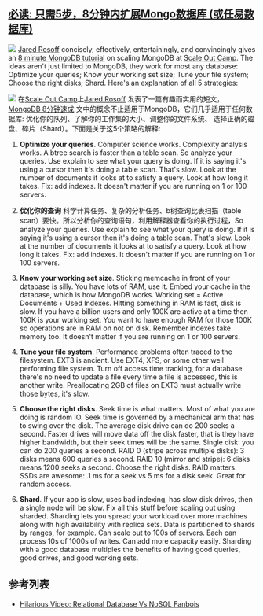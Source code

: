 ## [必读: 只需5步，8分钟内扩展Mongo数据库 (或任易数据库)](http://highscalability.com/blog/2011/9/13/must-see-5-steps-to-scaling-mongodb-or-any-db-in-8-minutes.html)

![](http://farm7.static.flickr.com/6204/6096403479_68626bb1ac_m.jpg) [Jared Rosoff](http://jaredrosoff.com/) concisely, effectively, entertainingly, and convincingly gives an [8 minute MongoDB tutorial](http://www.youtube.com/watch?v=lnY8D3TL_tM) on scaling MongoDB at [Scale Out Camp](http://www.scaleoutcamp.org). The ideas aren't just limited to MongoDB, they work for most any database: Optimize your queries; Know your working set size; Tune your file system; Choose the right disks; Shard. Here's an explanation of all 5 strategies:



![](http://farm7.static.flickr.com/6204/6096403479_68626bb1ac_m.jpg) 在[Scale Out Camp](http://www.scaleoutcamp.org)上[Jared Rosoff](http://jaredrosoff.com/) 发表了一篇有趣而实用的短文，[MongoDB 8分钟速成](http://www.youtube.com/watch?v=lnY8D3TL_tM) 文中的概念不止适用于MongoDB，它们几乎适用于任何数据库: 优化你的队列、了解你的工作集的大小、调整你的文件系统、 选择正确的磁盘、碎片（Shard）。下面是关于这5个策略的解释:


1.  **Optimize your queries**. Computer science works. Complexity analysis works. A btree search is faster than a table scan. So analyze your queries. Use explain to see what your query is doing. If it is saying it's using a cursor then it's doing a table scan. That's slow. Look at the number of documents it looks at to satisfy a query. Look at how long it takes. Fix: add indexes. It doesn't matter if you are running on 1 or 100 servers.

1.  **优化你的查询** 科学计算任务、复杂的分析任务、b树查询比表扫描（table scan）要快。所以分析你的查询语句，利用解释器查看你的执行过程，So analyze your queries. Use explain to see what your query is doing. If it is saying it's using a cursor then it's doing a table scan. That's slow. Look at the number of documents it looks at to satisfy a query. Look at how long it takes. Fix: add indexes. It doesn't matter if you are running on 1 or 100 servers.

2.  **Know your working set size**. Sticking memcache in front of your database is silly. You have lots of RAM, use it. Embed your cache in the database, which is how MongoDB works. Working set = Active Documents + Used Indexes. Hitting something in RAM is fast, disk is slow. If you have a billion users and only 100K are active at a time then 100K is your working set. You want to have enough RAM for those 100K so operations are in RAM on not on disk. Remember indexes take memory too. It doesn't matter if you are running on 1 or 100 servers.

3.  **Tune your file system**. Performance problems often traced to the filesystem. EXT3 is ancient. Use EXT4, XFS, or some other well performing file system. Turn off access time tracking, for a database there's no need to update a file every time a file is accessed, this is another write. Preallocating 2GB of files on EXT3 must actually write those bytes, it's slow.

4.  **Choose the right disks**. Seek time is what matters. Most of what you are doing is random IO. Seek time is governed by a mechanical arm that has to swing over the disk. The average disk drive can do 200 seeks a second. Faster drives will move data off the disk faster, that is they have higher bandwidth, but their seek times will be the same. Single disk: you can do 200 queries a second. RAID 0 (stripe across multiple disks): 3 disks means 600 queries a second. RAID 10 (mirror and stripe): 6 disks means 1200 seeks a second. Choose the right disks. RAID matters. SSDs are awesome: .1 ms for a seek vs 5 ms for a disk seek. Great for random access.

5.  **Shard**. If your app is slow, uses bad indexing, has slow disk drives, then a single node will be slow. Fix all this stuff before scaling out using sharded. Sharding lets you spread your workload over more machines along with high availability with replica sets. Data is partitioned to shards by ranges, for example. Can scale out to 100s of servers. Each can process 10s of 1000s of writes. Can add more capacity easily. Sharding with a good database multiples the benefits of having good queries, good drives, and good working sets. 

## 参考列表

*   [Hilarious Video: Relational Database Vs NoSQL Fanbois](http://highscalability.com/blog/2010/9/5/hilarious-video-relational-database-vs-nosql-fanbois.html)
